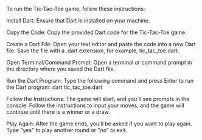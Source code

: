 To run the Tic-Tac-Toe game, follow these instructions:

Install Dart:
Ensure that Dart is installed on your machine.

Copy the Code:
Copy the provided Dart code for the Tic-Tac-Toe game.

Create a Dart File:
Open your text editor and paste the code into a new Dart file. Save the file with a .dart extension, for example, tic_tac_toe.dart.

Open Terminal/Command Prompt:
Open a terminal or command prompt in the directory where you saved the Dart file.

Run the Dart Program:
Type the following command and press Enter to run the Dart program:
dart tic_tac_toe.dart

Follow the Instructions:
The game will start, and you'll see prompts in the console. Follow the instructions to input your moves, and the game will continue until there is a winner or a draw.

Play Again:
After the game ends, you'll be asked if you want to play again. Type "yes" to play another round or "no" to exit.
